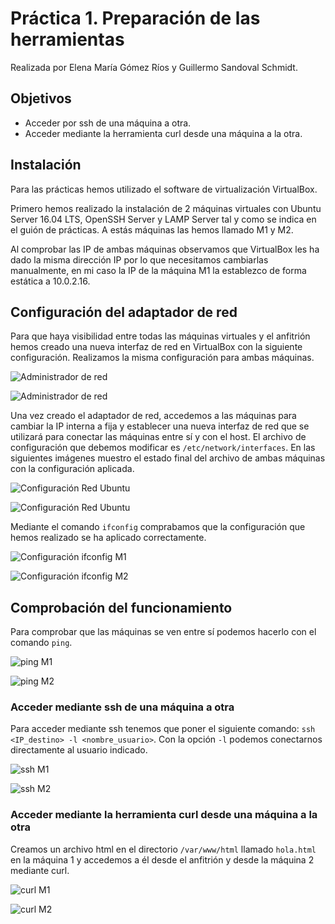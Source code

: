 # Práctica 1. Preparación de las herramientas
Realizada por Elena María Gómez Ríos y Guillermo Sandoval Schmidt.

## Objetivos
- Acceder por ssh de una máquina a otra.
- Acceder mediante la herramienta curl desde una máquina a la otra.

## Instalación
Para las prácticas hemos utilizado el software de virtualización VirtualBox.

Primero hemos realizado la instalación de 2 máquinas virtuales con Ubuntu Server 16.04 LTS, OpenSSH Server y LAMP Server tal y como se indica en el guión de prácticas. A estás máquinas las hemos llamado M1 y M2.

Al comprobar las IP de ambas máquinas observamos que VirtualBox les ha dado la misma dirección IP por lo que necesitamos cambiarlas manualmente, en mi caso la IP de la máquina M1 la establezco de forma estática a 10.0.2.16.

## Configuración del adaptador de red
Para que haya visibilidad entre todas las máquinas virtuales y el anfitrión hemos creado una nueva interfaz de red en VirtualBox con la siguiente configuración. Realizamos la misma configuración para ambas máquinas.

![Administrador de red](img/AdministradorRed.png)

![Administrador de red](img/ConfiguracionM1.png)

Una vez creado el adaptador de red, accedemos a las máquinas para cambiar la IP interna a fija y establecer una nueva interfaz de red que se utilizará para conectar las máquinas entre sí y con el host. El archivo de configuración que debemos modificar es `/etc/network/interfaces`. En las siguientes imágenes muestro el estado final del archivo de ambas máquinas con la configuración aplicada.

![Configuración Red Ubuntu](img/ConfiguracionUbuntuM1.png)

![Configuración Red Ubuntu](img/ConfiguracionUbuntuM2.png)

Mediante el comando `ifconfig` comprabamos que la configuración que hemos realizado se ha aplicado correctamente.

![Configuración ifconfig M1](img/ifconfigM1.png)

![Configuración ifconfig M2](img/ifconfigM2.png)

## Comprobación del funcionamiento
Para comprobar que las máquinas se ven entre sí podemos hacerlo con el comando `ping`.

![ping M1](img/pingM1aM2.png)

![ping M2](img/pingM2aM1.png)

### Acceder mediante ssh de una máquina a otra
Para acceder mediante ssh tenemos que poner el siguiente comando: `ssh <IP_destino> -l <nombre_usuario>`. Con la opción `-l` podemos conectarnos directamente al usuario indicado.

![ssh M1](img/sshM1aM2.png)

![ssh M2](img/sshM2aM1.png)

### Acceder mediante la herramienta curl desde una máquina a la otra
Creamos un archivo html en el directorio `/var/www/html` llamado `hola.html` en la máquina 1 y accedemos a él desde el anfitrión y desde la máquina 2 mediante curl.

![curl M1](img/curl.png)

![curl M2](img/apacheFuncionando.png)
